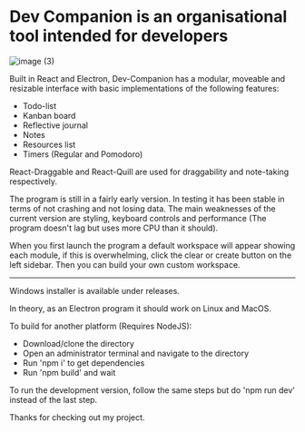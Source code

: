 <h1>Dev Companion is an organisational tool intended for developers</h1>

![image (3)](https://github.com/J-Wll/dev-companion/assets/80954812/04b988e7-d858-46a2-ad20-1959737cf5f1)

Built in React and Electron, Dev-Companion has a modular, moveable and resizable interface with basic implementations of the following features:
- Todo-list
- Kanban board
- Reflective journal
- Notes
- Resources list
- Timers (Regular and Pomodoro)

React-Draggable and React-Quill are used for draggability and note-taking respectively. 

The program is still in a fairly early version. In testing it has been stable in terms of not crashing and not losing data.
The main weaknesses of the current version are styling, keyboard controls and performance (The program doesn't lag but uses more CPU than it should). 

When you first launch the program a default workspace will appear showing each module, if this is overwhelming, click the clear or create button on the left sidebar. Then you can build your own custom workspace.
<hr>
Windows installer is available under releases.

In theory, as an Electron program it should work on Linux and MacOS.

To build for another platform (Requires NodeJS):
- Download/clone the directory
- Open an administrator terminal and navigate to the directory
- Run 'npm i' to get dependencies
- Run 'npm build' and wait

To run the development version, follow the same steps but do 'npm run dev' instead of the last step.

Thanks for checking out my project.
